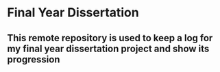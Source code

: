 # Final Year Dissertation

## This remote repository is used to keep a log for my final year dissertation project and show its progression
